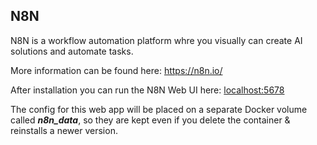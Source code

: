 ## N8N

N8N is a workflow automation platform whre you visually can create AI solutions and automate tasks.

More information can be found here: https://n8n.io/

After installation you can run the N8N Web UI here: [localhost:5678](http://localhost:5678)

The config for this web app will be placed on a separate Docker volume called **_n8n_data_**, so they are kept even if you delete the container & reinstalls a newer version.
